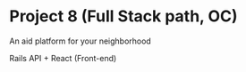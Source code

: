 # Project 8 (Full Stack path, OC)
An aid platform for your neighborhood

Rails API + React (Front-end)
